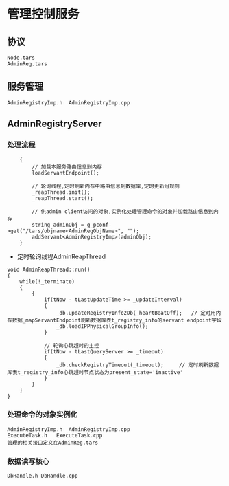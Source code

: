 
# 管理控制服务 #
## 协议 ##
    Node.tars
    AdminReg.tars

## 服务管理 ##
    AdminRegistryImp.h  AdminRegistryImp.cpp

## AdminRegistryServer ##
### 处理流程 ###
```
    {
        // 加载本服务路由信息到内存
        loadServantEndpoint();

        // 轮询线程,定时刷新内存中路由信息到数据库,定时更新组规则
        _reapThread.init();
        _reapThread.start();

        // 供admin client访问的对象,实例化处理管理命令的对象并加载路由信息到内存
        string adminObj = g_pconf->get("/tars/objname<AdminRegObjName>", "");
        addServant<AdminRegistryImp>(adminObj);
    }
```
* 定时轮询线程AdminReapThread
```
void AdminReapThread::run()
{
    while(!_terminate)
    {
        {
            if(tNow - tLastUpdateTime >= _updateInterval)
            {
                _db.updateRegistryInfo2Db(_heartBeatOff);   // 定时用内存数据_mapServantEndpoint刷新数据库表t_registry_info的servant endpoint字段
                _db.loadIPPhysicalGroupInfo();
            }

            // 轮询心跳超时的主控
            if(tNow - tLastQueryServer >= _timeout)
            {
                _db.checkRegistryTimeout(_timeout);     // 定时刷新数据库表t_registry_info心跳超时节点状态为present_state='inactive'
            }
        }
    }
}
```
### 处理命令的对象实例化 ###
    AdminRegistryImp.h  AdminRegistryImp.cpp
    ExecuteTask.h   ExecuteTask.cpp
    管理的相关接口定义在AdminReg.tars

### 数据读写核心 ###
    DbHandle.h DbHandle.cpp